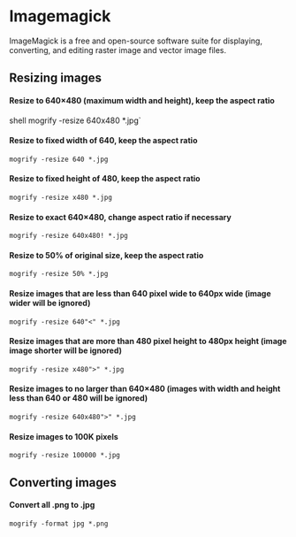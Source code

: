 # Imagemagick
ImageMagick is a free and open-source software suite for displaying, converting, and editing raster image and vector image files. 

## Resizing images

#### Resize to 640×480 (maximum width and height), keep the aspect ratio
shell mogrify -resize 640x480 *.jpg`

#### Resize to fixed width of 640, keep the aspect ratio
`mogrify -resize 640 *.jpg`

#### Resize to fixed height of 480, keep the aspect ratio
`mogrify -resize x480 *.jpg`

#### Resize to exact 640×480, change aspect ratio if necessary
`mogrify -resize 640x480! *.jpg`

#### Resize to 50% of original size, keep the aspect ratio
`mogrify -resize 50% *.jpg`

#### Resize images that are less than 640 pixel wide to 640px wide (image wider will be ignored)
`mogrify -resize 640"<" *.jpg`

#### Resize images that are more than 480 pixel height to 480px height (image image shorter will be ignored)
`mogrify -resize x480">" *.jpg`

#### Resize images to no larger than 640×480 (images with width and height less than 640 or 480 will be ignored)
`mogrify -resize 640x480">" *.jpg`

#### Resize images to 100K pixels
`mogrify -resize 100000 *.jpg`

## Converting images

#### Convert all .png to .jpg
`mogrify -format jpg *.png`
